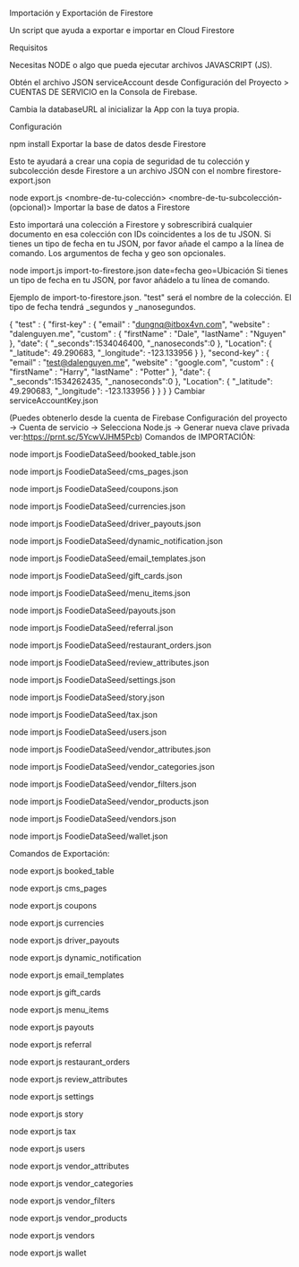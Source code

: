 Importación y Exportación de Firestore

Un script que ayuda a exportar e importar en Cloud Firestore

 
Requisitos

Necesitas NODE o algo que pueda ejecutar archivos JAVASCRIPT (JS).

Obtén el archivo JSON serviceAccount desde Configuración del Proyecto > CUENTAS DE SERVICIO en la Consola de Firebase.

Cambia la databaseURL al inicializar la App con la tuya propia.

Configuración


npm install
Exportar la base de datos desde Firestore

Esto te ayudará a crear una copia de seguridad de tu colección y subcolección desde Firestore a un archivo JSON con el nombre firestore-export.json
 
node export.js <nombre-de-tu-colección> <nombre-de-tu-subcolección-(opcional)>
Importar la base de datos a Firestore

Esto importará una colección a Firestore y sobrescribirá cualquier documento en esa colección con IDs coincidentes a los de tu JSON. Si tienes un tipo de fecha en tu JSON, por favor añade el campo a la línea de comando. Los argumentos de fecha y geo son opcionales.

 
node import.js import-to-firestore.json date=fecha geo=Ubicación
Si tienes un tipo de fecha en tu JSON, por favor añádelo a tu línea de comando.

Ejemplo de import-to-firestore.json. "test" será el nombre de la colección. El tipo de fecha tendrá _segundos y _nanosegundos.

 
{
  "test" : {
    "first-key" : {
      "email"   : "dungnq@itbox4vn.com",
      "website" : "dalenguyen.me",
      "custom"  : {
        "firstName" : "Dale",
        "lastName"  : "Nguyen"
      },
      "date": {
        "_seconds":1534046400,
        "_nanoseconds":0
      },
      "Location": {
        "_latitude": 49.290683,
        "_longitude": -123.133956
      }
    },
    "second-key" : {
      "email"   : "test@dalenguyen.me",
      "website" : "google.com",
      "custom"  : {
        "firstName" : "Harry",
        "lastName"  : "Potter"
      },
      "date": {
        "_seconds":1534262435,
        "_nanoseconds":0
      },
      "Location": {
        "_latitude": 49.290683,
        "_longitude": -123.133956
      }
    }
  }
}
Cambiar serviceAccountKey.json

 
(Puedes obtenerlo desde la cuenta de Firebase Configuración del proyecto -> Cuenta de servicio -> Selecciona Node.js -> Generar nueva clave privada ver:https://prnt.sc/5YcwVJHM5Pcb)
Comandos de IMPORTACIÓN:

node import.js FoodieDataSeed/booked_table.json

node import.js FoodieDataSeed/cms_pages.json

node import.js FoodieDataSeed/coupons.json

node import.js FoodieDataSeed/currencies.json

node import.js FoodieDataSeed/driver_payouts.json

node import.js FoodieDataSeed/dynamic_notification.json

node import.js FoodieDataSeed/email_templates.json

node import.js FoodieDataSeed/gift_cards.json

node import.js FoodieDataSeed/menu_items.json

node import.js FoodieDataSeed/payouts.json

node import.js FoodieDataSeed/referral.json

node import.js FoodieDataSeed/restaurant_orders.json

node import.js FoodieDataSeed/review_attributes.json

node import.js FoodieDataSeed/settings.json

node import.js FoodieDataSeed/story.json

node import.js FoodieDataSeed/tax.json

node import.js FoodieDataSeed/users.json

node import.js FoodieDataSeed/vendor_attributes.json

node import.js FoodieDataSeed/vendor_categories.json

node import.js FoodieDataSeed/vendor_filters.json

node import.js FoodieDataSeed/vendor_products.json

node import.js FoodieDataSeed/vendors.json

node import.js FoodieDataSeed/wallet.json

Comandos de Exportación:

node export.js booked_table

node export.js cms_pages

node export.js coupons

node export.js currencies

node export.js driver_payouts

node export.js dynamic_notification

node export.js email_templates

node export.js gift_cards

node export.js menu_items

node export.js payouts

node export.js referral

node export.js restaurant_orders

node export.js review_attributes

node export.js settings

node export.js story

node export.js tax

node export.js users

node export.js vendor_attributes

node export.js vendor_categories

node export.js vendor_filters

node export.js vendor_products

node export.js vendors

node export.js wallet